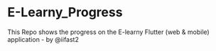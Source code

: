 # E-Learny_Progress
This Repo shows the progress on the E-learny Flutter (web &amp; mobile) application - by @iifast2
